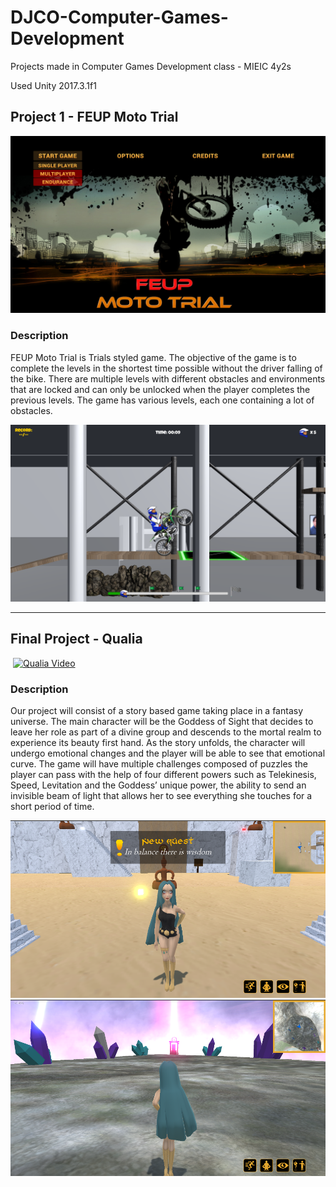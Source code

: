 # DJCO-Computer-Games-Development
Projects made in Computer Games Development class - MIEIC 4y2s

Used Unity 2017.3.1f1

## Project 1 - FEUP Moto Trial
![](Images/feup_moto_trial.png)

### Description
FEUP Moto Trial is Trials styled game. The objective of the game is to complete the levels in the shortest time possible without the driver falling of the bike. There are multiple levels with different obstacles and environments that are locked and can only be unlocked when the player completes the previous levels.
The game has various levels, each one containing a lot of obstacles.

![](Images/feup_moto_trial%20gameplay.png)
<hr>

## Final Project - Qualia
![]()
[![Qualia Video](http://img.youtube.com/vi/e1YLSHpFqSI/0.jpg)](http://www.youtube.com/watch?v=e1YLSHpFqSI "")

### Description
Our project will consist of a story based game taking place in a fantasy universe. The main character will be the Goddess of Sight that decides to leave her role as part of a divine group and descends to the mortal realm to experience its beauty first hand. As the story unfolds, the character will undergo emotional changes and the player will be able to see that emotional curve. The game will have multiple challenges composed of puzzles the player can pass with the help of four different powers such as Telekinesis, Speed, Levitation and the Goddess’ unique power, the ability to send an invisible beam of light that allows her to see everything she touches for a short period of time.

![](Images/FP_1.png)
![](Images/FP_2.png)
